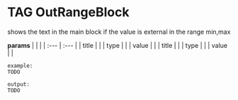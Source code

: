 
# TAG OutRangeBlock

shows the text in the main block if the value is external in the range min,max


**params**
    |  |  |
    | :--- | :--- |
    | title |   |
    | type |  |
    | value |  |
    | title |   |
    | type |  |
    | value |  |


```
example:
TODO

output:
TODO
```

